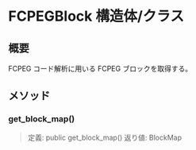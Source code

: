 # FCPEGBlock 構造体/クラス

## 概要

FCPEG コード解析に用いる FCPEG ブロックを取得する。

## メソッド

### get_block_map()

> 定義:
> public get_block_map()
> 返り値:
> BlockMap
